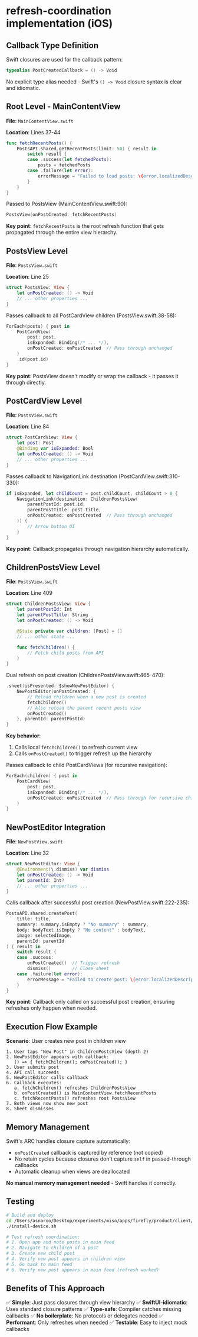 # refresh-coordination implementation (iOS)

## Callback Type Definition

Swift closures are used for the callback pattern:

```swift
typealias PostCreatedCallback = () -> Void
```

No explicit type alias needed - Swift's `() -> Void` closure syntax is clear and idiomatic.

## Root Level - MainContentView

**File**: `MainContentView.swift`

**Location**: Lines 37-44

```swift
func fetchRecentPosts() {
    PostsAPI.shared.getRecentPosts(limit: 50) { result in
        switch result {
        case .success(let fetchedPosts):
            posts = fetchedPosts
        case .failure(let error):
            errorMessage = "Failed to load posts: \(error.localizedDescription)"
        }
    }
}
```

Passed to PostsView (MainContentView.swift:90):

```swift
PostsView(onPostCreated: fetchRecentPosts)
```

**Key point**: `fetchRecentPosts` is the root refresh function that gets propagated through the entire view hierarchy.

## PostsView Level

**File**: `PostsView.swift`

**Location**: Line 25

```swift
struct PostsView: View {
    let onPostCreated: () -> Void
    // ... other properties ...
}
```

Passes callback to all PostCardView children (PostsView.swift:38-58):

```swift
ForEach(posts) { post in
    PostCardView(
        post: post,
        isExpanded: Binding(/* ... */),
        onPostCreated: onPostCreated  // Pass through unchanged
    )
    .id(post.id)
}
```

**Key point**: PostsView doesn't modify or wrap the callback - it passes it through directly.

## PostCardView Level

**File**: `PostsView.swift`

**Location**: Line 84

```swift
struct PostCardView: View {
    let post: Post
    @Binding var isExpanded: Bool
    let onPostCreated: () -> Void
    // ... other properties ...
}
```

Passes callback to NavigationLink destination (PostCardView.swift:310-330):

```swift
if isExpanded, let childCount = post.childCount, childCount > 0 {
    NavigationLink(destination: ChildrenPostsView(
        parentPostId: post.id,
        parentPostTitle: post.title,
        onPostCreated: onPostCreated  // Pass through unchanged
    )) {
        // Arrow button UI
    }
}
```

**Key point**: Callback propagates through navigation hierarchy automatically.

## ChildrenPostsView Level

**File**: `PostsView.swift`

**Location**: Line 409

```swift
struct ChildrenPostsView: View {
    let parentPostId: Int
    let parentPostTitle: String
    let onPostCreated: () -> Void

    @State private var children: [Post] = []
    // ... other state ...

    func fetchChildren() {
        // Fetch child posts from API
    }
}
```

Dual refresh on post creation (ChildrenPostsView.swift:465-470):

```swift
.sheet(isPresented: $showNewPostEditor) {
    NewPostEditor(onPostCreated: {
        // Reload children when a new post is created
        fetchChildren()
        // Also reload the parent recent posts view
        onPostCreated()
    }, parentId: parentPostId)
}
```

**Key behavior**:
1. Calls local `fetchChildren()` to refresh current view
2. Calls `onPostCreated()` to trigger refresh up the hierarchy

Passes callback to child PostCardViews (for recursive navigation):

```swift
ForEach(children) { post in
    PostCardView(
        post: post,
        isExpanded: Binding(/* ... */),
        onPostCreated: onPostCreated  // Pass through for recursive children
    )
}
```

## NewPostEditor Integration

**File**: `NewPostView.swift`

**Location**: Line 32

```swift
struct NewPostEditor: View {
    @Environment(\.dismiss) var dismiss
    let onPostCreated: () -> Void
    let parentId: Int?
    // ... other properties ...
}
```

Calls callback after successful post creation (NewPostView.swift:222-235):

```swift
PostsAPI.shared.createPost(
    title: title,
    summary: summary.isEmpty ? "No summary" : summary,
    body: bodyText.isEmpty ? "No content" : bodyText,
    image: selectedImage,
    parentId: parentId
) { result in
    switch result {
    case .success:
        onPostCreated()  // Trigger refresh
        dismiss()        // Close sheet
    case .failure(let error):
        errorMessage = "Failed to create post: \(error.localizedDescription)"
    }
}
```

**Key point**: Callback only called on successful post creation, ensuring refreshes only happen when needed.

## Execution Flow Example

**Scenario**: User creates new post in children view

```
1. User taps "New Post" in ChildrenPostsView (depth 2)
2. NewPostEditor appears with callback:
   () => { fetchChildren(); onPostCreated(); }
3. User submits post
4. API call succeeds
5. NewPostEditor calls callback
6. Callback executes:
   a. fetchChildren() refreshes ChildrenPostsView
   b. onPostCreated() is MainContentView.fetchRecentPosts
   c. fetchRecentPosts() refreshes root PostsView
7. Both views now show new post
8. Sheet dismisses
```

## Memory Management

Swift's ARC handles closure capture automatically:

- `onPostCreated` callback is captured by reference (not copied)
- No retain cycles because closures don't capture `self` in passed-through callbacks
- Automatic cleanup when views are deallocated

**No manual memory management needed** - Swift handles it correctly.

## Testing

```bash
# Build and deploy
cd /Users/asnaroo/Desktop/experiments/miso/apps/firefly/product/client/imp/ios
./install-device.sh

# Test refresh coordination:
# 1. Open app and note posts in main feed
# 2. Navigate to children of a post
# 3. Create new child post
# 4. Verify new post appears in children view
# 5. Go back to main feed
# 6. Verify new post appears in main feed (refresh worked)
```

## Benefits of This Approach

✅ **Simple**: Just pass closures through view hierarchy
✅ **SwiftUI-idiomatic**: Uses standard closure patterns
✅ **Type-safe**: Compiler catches missing callbacks
✅ **No boilerplate**: No protocols or delegates needed
✅ **Performant**: Only refreshes when needed
✅ **Testable**: Easy to inject mock callbacks
